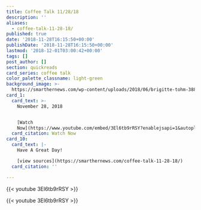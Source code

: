```yaml
---
title: Coffee Talk 11/28/18
description: ''
aliases:
  - coffee-talk-11-28-18/
published: true
date: '2018-11-28T16:15:50+00:00'
publishDate: '2018-11-28T16:15:50+00:00'
lastmod: '2018-12-01T03:00:42+00:00'
tags: []
post_author: []
section: quickreads
card_series: coffee talk
color_palette_classname: light-green
background_image: >-
  https://smarthernews.com/wp-content/uploads/2018/06/brigitte-tohm-388992-unsplash-scaled.jpg
card_1:
  card_text: >-
    November 28, 2018


    [Watch
    Now](https://www.youtube.com/embed/3El6tb9rRSY?enablejsapi=1&autoplay=1&rel=0)
  card_citation: Watch Now
card_10:
  card_text: |-
    Have A Great Day!

    [view sources](https://smarthernews.com/coffee-talk-11-28-18/)
  card_citation: ''

---
```

{{< youtube 3El6tb9rRSY >}}

{{< youtube 3El6tb9rRSY >}}